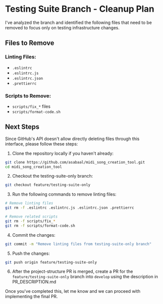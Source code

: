 # Testing Suite Branch - Cleanup Plan

I've analyzed the branch and identified the following files that need to be removed to focus only on testing infrastructure changes.

## Files to Remove

### Linting Files:
- `.eslintrc`
- `.eslintrc.js`
- `.eslintrc.json`
- `.prettierrc`

### Scripts to Remove:
- `scripts/fix_*` files
- `scripts/format-code.sh`

## Next Steps

Since GitHub's API doesn't allow directly deleting files through this interface, please follow these steps:

1. Clone the repository locally if you haven't already:
```bash
git clone https://github.com/asabaal/midi_song_creation_tool.git
cd midi_song_creation_tool
```

2. Checkout the testing-suite-only branch:
```bash
git checkout feature/testing-suite-only
```

3. Run the following commands to remove linting files:
```bash
# Remove linting files
git rm -f .eslintrc .eslintrc.js .eslintrc.json .prettierrc

# Remove related scripts
git rm -f scripts/fix_*
git rm -f scripts/format-code.sh
```

4. Commit the changes:
```bash
git commit -m "Remove linting files from testing-suite-only branch"
```

5. Push the changes:
```bash
git push origin feature/testing-suite-only
```

6. After the project-structure PR is merged, create a PR for the `feature/testing-suite-only` branch into `develop` using the description in PR_DESCRIPTION.md

Once you've completed this, let me know and we can proceed with implementing the final PR.
